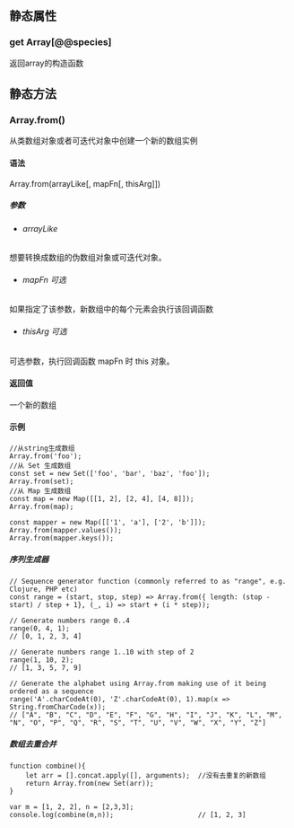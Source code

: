 <!--
 * @Author: BianYu
 * @Date: 2021-10-01 09:13:12
 * @LastEditTime: 2021-10-01 09:34:42
 * @LastEditors: BianYu
 * @Description: 
 * @FilePath: \WMS-DWd:\Persion-Note\Note\JS NOTE\JS_Array\静态属性&&静态方法.md
 * 可以输入预定的版权声明、个性签名、空行等
-->
## 静态属性
### get Array[@@species]
返回array的构造函数

## 静态方法
### Array.from()
从类数组对象或者可迭代对象中创建一个新的数组实例
#### 语法
Array.from(arrayLike[, mapFn[, thisArg]])
##### 参数
- ###### arrayLike 
想要转换成数组的伪数组对象或可迭代对象。
- ###### mapFn 可选
 如果指定了该参数，新数组中的每个元素会执行该回调函数
- ###### thisArg 可选
可选参数，执行回调函数 mapFn 时 this 对象。
#### 返回值
一个新的数组
#### 示例
````
//从string生成数组
Array.from('foo');
//从 Set 生成数组
const set = new Set(['foo', 'bar', 'baz', 'foo']);
Array.from(set);
//从 Map 生成数组
const map = new Map([[1, 2], [2, 4], [4, 8]]);
Array.from(map);

const mapper = new Map([['1', 'a'], ['2', 'b']]);
Array.from(mapper.values());
Array.from(mapper.keys());
````
##### 序列生成器
````
// Sequence generator function (commonly referred to as "range", e.g. Clojure, PHP etc)
const range = (start, stop, step) => Array.from({ length: (stop - start) / step + 1}, (_, i) => start + (i * step));

// Generate numbers range 0..4
range(0, 4, 1);
// [0, 1, 2, 3, 4]

// Generate numbers range 1..10 with step of 2
range(1, 10, 2);
// [1, 3, 5, 7, 9]

// Generate the alphabet using Array.from making use of it being ordered as a sequence
range('A'.charCodeAt(0), 'Z'.charCodeAt(0), 1).map(x => String.fromCharCode(x));
// ["A", "B", "C", "D", "E", "F", "G", "H", "I", "J", "K", "L", "M", "N", "O", "P", "Q", "R", "S", "T", "U", "V", "W", "X", "Y", "Z"]

````
##### 数组去重合并
````
function combine(){
    let arr = [].concat.apply([], arguments);  //没有去重复的新数组
    return Array.from(new Set(arr));
}

var m = [1, 2, 2], n = [2,3,3];
console.log(combine(m,n));                     // [1, 2, 3]
````

### 
